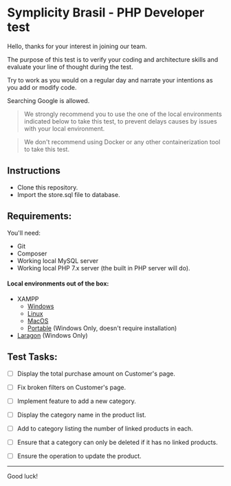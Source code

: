 # Symplicity Brasil - PHP Developer test

Hello, thanks for your interest in joining our team.

The purpose of this test is to verify your coding and architecture skills and evaluate your line of thought during the test.

Try to work as you would on a regular day and narrate your intentions as you add or modify code.

Searching Google is allowed.

> We strongly recommend you to use the one of the local environments indicated below to take this test, to prevent delays causes by issues with your local environment. 

> We don't recommend using Docker or any other containerization tool to take this test.

## Instructions

- Clone this repository.
- Import the store.sql file to database.

## Requirements:

You'll need:
- Git
- Composer
- Working local MySQL server
- Working local PHP 7.x server (the built in PHP server will do).
#### Local environments out of the box:
- XAMPP
    - [Windows](https://www.apachefriends.org/xampp-files/7.4.27/xampp-windows-x64-7.4.27-2-VC15-installer.exe)
    - [Linux](https://www.apachefriends.org/xampp-files/7.4.27/xampp-linux-x64-7.4.27-2-installer.run)	
    - [MacOS](https://www.apachefriends.org/xampp-files/7.4.27/xampp-osx-7.4.27-2-installer.dmg)
    - [Portable](https://portableapps.com/apps/development/xampp) (Windows Only, doesn't require installation)
- [Laragon](https://laragon.org/download/) (Windows Only)

## Test Tasks:

- [ ] Display the total purchase amount on Customer's page.

- [ ] Fix broken filters on Customer's page.

- [ ] Implement feature to add a new category.

- [ ] Display the category name in the product list.

- [ ] Add to category listing the number of linked products in each.

- [ ] Ensure that a category can only be deleted if it has no linked products.

- [ ] Ensure the operation to update the product.

---

Good luck!
